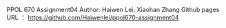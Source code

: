 PPOL 670 Assignment04 
Author: Haiwen Lei, Xiaohan Zhang
Github pages URL ： https://github.com/Haiwenlei/ppol670-assignment04